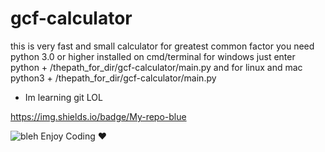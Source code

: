 # gcf-calculator
this is very fast and small calculator for greatest common factor you need python 3.0 or higher installed on cmd/terminal for windows just enter python + /thepath_for_dir/gcf-calculator/main.py and for linux and mac 
python3 + /thepath_for_dir/gcf-calculator/main.py 
+ Im learning git LOL

https://img.shields.io/badge/My-repo-blue

![bleh](https://img.shields.io/badge/MY-repo-blue)
Enjoy Coding ❤
